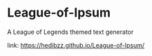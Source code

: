 # League-of-Ipsum

A League of Legends themed text generator 

link: https://hedibzz.github.io/League-of-Ipsum/
